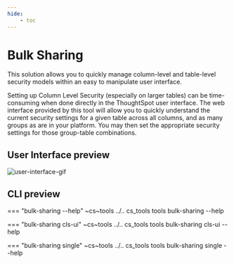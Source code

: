 ```yaml
---
hide:
    - toc
---
```


# Bulk Sharing

This solution allows you to quickly manage column-level and table-level security models
within an easy to manipulate user interface.

Setting up Column Level Security (especially on larger tables) can be time-consuming
when done directly in the ThoughtSpot user interface. The web interface provided by this
tool will allow you to quickly understand the current security settings for a given
table across all columns, and as many groups as are in your platform. You may then set
the appropriate security settings for those group-table combinations.

## User Interface preview

![user-interface-gif](./application.gif)

## CLI preview

=== "bulk-sharing --help"
    ~cs~tools ../.. cs_tools tools bulk-sharing --help

=== "bulk-sharing cls-ui"
    ~cs~tools ../.. cs_tools tools bulk-sharing cls-ui --help

=== "bulk-sharing single"
    ~cs~tools ../.. cs_tools tools bulk-sharing single --help

[contrib-misha]: https://github.com/MishaThoughtSpot

